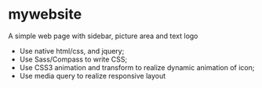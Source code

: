 # mywebsite
A simple web page with sidebar, picture area and text logo
* Use native html/css, and jquery;
* Use Sass/Compass to write CSS;
* Use CSS3 animation and transform to realize dynamic        animation  of icon;
* Use media query to realize responsive layout 
